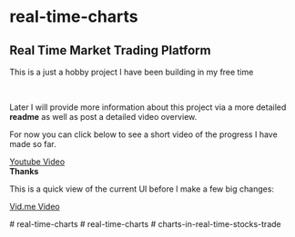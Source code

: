 # real-time-charts
<h2>Real Time Market Trading Platform </h2>
<p>This is a just a hobby project I have been building in my free time</p>
<br>

<p>Later I will provide more information about this project via a more detailed <strong>readme</strong> as well as post a detailed video overview.</p>
<p>For now you can click below to see a short video of the progress I have made so far.</p>
<a href="https://youtu.be/lE2TMC8UwGQ"  target="_blank">Youtube Video</a>


<br>
<strong>Thanks</strong>

<br>
<p>This is a quick view of the current UI before I make a few big changes:</p>
<a href="https://vid.me/9cCj"  target="_blank">Vid.me Video</a>


#   r e a l - t i m e - c h a r t s  
 #   r e a l - t i m e - c h a r t s  
 #   c h a r t s - i n - r e a l - t i m e - s t o c k s - t r a d e  
 
